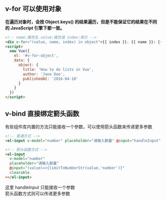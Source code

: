 ## v-for 可以使用对象

**在遍历对象时，会按 Object.keys() 的结果遍历，但是不能保证它的结果在不同的 JavaScript 引擎下都一致。**

```html
<!-- name:属性名 value:属性值 index:索引 -->
<div v-for="(value, name, index) in object">{{ index }}. {{ name }}: {{ value }}</div>
<script>
  new Vue({
    el: '#v-for-object',
    data: {
      object: {
        title: 'How to do lists in Vue',
        author: 'Jane Doe',
        publishedAt: '2016-04-10'
      }
    }
  })
</script>
```

## v-bind 直接绑定箭头函数

有些组件库内置的方法只能接收一个参数，可以使用箭头函数来传递更多参数

```html
<!-- 普通方式 -->
<el-input v-model="number" placeholder="请输入数量" @input="handleInput" clearable></el-input>

<!-- 箭头函数方式 -->
<el-input
  v-model="number"
  placeholder="请输入数量"
  @input="(value)=>{limitToNumberStr(value,'number')}"
  clearable
></el-input>
```

这里 handleInput 只能接收一个参数  
箭头函数方式则可以传递更多参数
